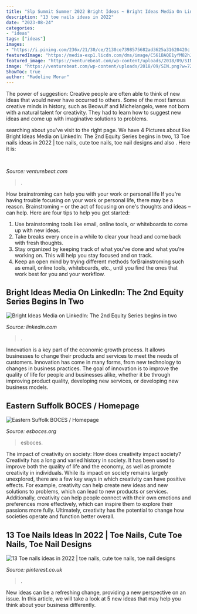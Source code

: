 ```yaml
---
title: "Slp Summit Summer 2022 Bright Ideas ~ Bright Ideas Media On Linkedin: The 2nd Equity Series Begins In Two"
description: "13 toe nails ideas in 2022"
date: "2023-08-24"
categories:
- "ideas"
tags: ["ideas"]
images:
- "https://i.pinimg.com/236x/21/30/ce/2130ce7398575682ad3625a31620420c.jpg"
featuredImage: "https://media-exp1.licdn.com/dms/image/C561BAQE1yfM82hJWxw/company-background_10000/0/1651809055959?e=1665194400&amp;v=beta&amp;t=AB0obIK2rvWeQRVJ2wWJ8jgzIuTPFzlHF-kFWjodYIM"
featured_image: "https://venturebeat.com/wp-content/uploads/2018/09/SIN.png?w=722"
image: "https://venturebeat.com/wp-content/uploads/2018/09/SIN.png?w=722"
ShowToc: true
author: "Madeline Morar"
---
```



The power of suggestion:
Creative people are often able to think of new ideas that would never have occurred to others. Some of the most famous creative minds in history, such as Beowulf and Michelangelo, were not born with a natural talent for creativity. They had to learn how to suggest new ideas and come up with imaginative solutions to problems.

	

		
searching about  you've visit to the right page. We have 4 Pictures about  like Bright Ideas Media on LinkedIn: The 2nd Equity Series begins in two, 13 Toe nails ideas in 2022 | toe nails, cute toe nails, toe nail designs and also . Here it is:
		
    
## 

<img loading=lazy src="https://venturebeat.com/wp-content/uploads/2018/09/SIN.png?w=722" onerror="this.onerror=null;this.src='https://tse4.mm.bing.net/th?id=OIP.LuMmuQjmuEnzWOx6PwBRRQHaEc&amp;pid=15.1';" alt="">

_Source: venturebeat.com_

>. 

	

How brainstroming can help you with your work or personal life
If you're having trouble focusing on your work or personal life, there may be a reason. Brainstroming – or the act of focusing on one's thoughts and ideas – can help. Here are four tips to help you get started: 
1. Use brainstorming tools like email, online tools, or whiteboards to come up with new ideas. 
2. Take breaks every once in a while to clear your head and come back with fresh thoughts. 
3. Stay organized by keeping track of what you've done and what you're working on. This will help you stay focused and on track. 
4. Keep an open mind by trying different methods forBrainstroming such as email, online tools, whiteboards, etc., until you find the ones that work best for you and your workflow.

    
## Bright Ideas Media On LinkedIn: The 2nd Equity Series Begins In Two

<img loading=lazy src="https://media-exp1.licdn.com/dms/image/C561BAQE1yfM82hJWxw/company-background_10000/0/1651809055959?e=1665194400&amp;v=beta&amp;t=AB0obIK2rvWeQRVJ2wWJ8jgzIuTPFzlHF-kFWjodYIM" onerror="this.onerror=null;this.src='https://tse4.mm.bing.net/th?id=OIP.xgVb0xsaG0cOY71o9ewnJgHaBQ&amp;pid=15.1';" alt="Bright Ideas Media on LinkedIn: The 2nd Equity Series begins in two">

_Source: linkedin.com_

>. 

	

Innovation is a key part of the economic growth process. It allows businesses to change their products and services to meet the needs of customers. Innovation has come in many forms, from new technology to changes in business practices. The goal of innovation is to improve the quality of life for people and businesses alike, whether it be through improving product quality, developing new services, or developing new business models.

    
## Eastern Suffolk BOCES / Homepage

<img loading=lazy src="https://www.esboces.org/cms/lib/NY01914091/Centricity/Domain/4/2122AdultEdCatalogWH2.JPG" onerror="this.onerror=null;this.src='https://tse1.mm.bing.net/th?id=OIP.Ij2CrvEwAPnAEZbQei9avgAAAA&amp;pid=15.1';" alt="Eastern Suffolk BOCES / Homepage">

_Source: esboces.org_

>esboces. 

	

The impact of creativity on society: How does creativity impact society?
Creativity has a long and varied history in society. It has been used to improve both the quality of life and the economy, as well as promote creativity in individuals. While its impact on society remains largely unexplored, there are a few key ways in which creativity can have positive effects. For example, creativity can help create new ideas and new solutions to problems, which can lead to new products or services. Additionally, creativity can help people connect with their own emotions and preferences more effectively, which can inspire them to explore their passions more fully. Ultimately, creativity has the potential to change how societies operate and function better overall.

    
## 13 Toe Nails Ideas In 2022 | Toe Nails, Cute Toe Nails, Toe Nail Designs

<img loading=lazy src="https://i.pinimg.com/236x/21/30/ce/2130ce7398575682ad3625a31620420c.jpg" onerror="this.onerror=null;this.src='https://tse2.mm.bing.net/th?id=OIP.u6z1Q5K0-loDiOkJdICCGQDrDv&amp;pid=15.1';" alt="13 Toe nails ideas in 2022 | toe nails, cute toe nails, toe nail designs">

_Source: pinterest.co.uk_

>. 

	

New ideas can be a refreshing change, providing a new perspective on an issue. In this article, we will take a look at 5 new ideas that may help you think about your business differently.

